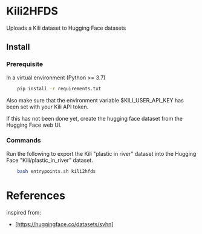 # Kili2HFDS

Uploads a Kili dataset to Hugging Face datasets

## Install

### Prerequisite
In a virtual environment (Python >= 3.7)
```bash
    pip install -r requirements.txt
```

Also make sure that the environment variable $KILI_USER_API_KEY has been set with your Kili API token.

If this has not been done yet, create the hugging face dataset from the Hugging Face web UI.


### Commands
Run the following to export the Kili "plastic in river" dataset into the Hugging Face "Kili/plastic_in_river" dataset.
```bash
    bash entrypoints.sh kili2hfds
```

# References
inspired from:
  * [https://huggingface.co/datasets/svhn]
